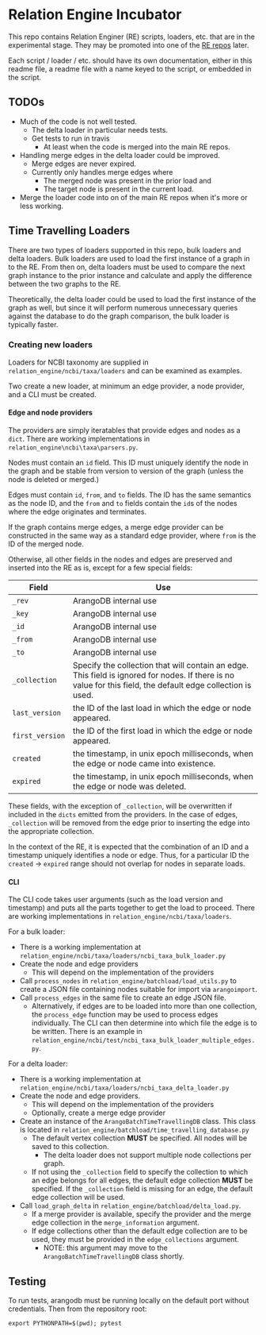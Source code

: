 # Relation Engine Incubator

This repo contains Relation Enginer (RE) scripts, loaders, etc. that are in the experimental stage.
They may be promoted into one of the [RE repos](https://kbase.github.io/) later.

Each script / loader / etc. should have its own documentation, either in this readme file,
a readme file with a name keyed to the script, or embedded in the script.

## TODOs

* Much of the code is not well tested.
  * The delta loader in particular needs tests.
  * Get tests to run in travis
    * At least when the code is merged into the main RE repos.
* Handling merge edges in the delta loader could be improved.
  * Merge edges are never expired.
  * Currently only handles merge edges where
    * The merged node was present in the prior load and
    * The target node is present in the current load.
* Merge the loader code into on of the main RE repos when it's more or less working.

## Time Travelling Loaders

There are two types of loaders supported in this repo, bulk loaders and delta loaders. Bulk loaders
are used to load the first instance of a graph in to the RE. From then on, delta loaders must be
used to compare the next graph instance to the prior instance and calculate and apply the
difference between the two graphs to the RE.

Theoretically, the delta loader could be used to load the first instance of the graph as well,
but since it will perform numerous unnecessary queries against the database to do the graph
comparison, the bulk loader is typically faster.

### Creating new loaders

Loaders for NCBI taxonomy are supplied in `relation_engine/ncbi/taxa/loaders` and can be examined
as examples.

Two create a new loader, at minimum an edge provider, a node provider, and a CLI must be
created.

#### Edge and node providers

The providers are simply iteratables that provide edges and nodes as a `dict`. There are working
implementations in `relation_engine\ncbi\taxa\parsers.py`.

Nodes must contain an `id` field. This ID must uniquely identify the node in the graph and
be stable from version to version of the graph (unless the node is deleted or merged.)

Edges must contain `id`, `from`, and `to` fields. The ID has the same semantics as the node ID,
and the `from` and `to` fields contain the `id`s of the nodes where the edge originates and
terminates.

If the graph contains merge edges, a merge edge provider can be constructed in the same way as a
standard edge provider, where `from` is the ID of the merged node.

Otherwise, all other fields in the nodes and edges are preserved and inserted into the RE as is,
except for a few special fields:

|Field|Use|
|-----|---|
|`_rev`|ArangoDB internal use|
|`_key`|ArangoDB internal use|
|`_id`|ArangoDB internal use|
|`_from`|ArangoDB internal use|
|`_to`|ArangoDB internal use|
|`_collection`|Specify the collection that will contain an edge. This field is ignored for nodes. If there is no value for this field, the default edge collection is used.|
|`last_version`| the ID of the last load in which the edge or node appeared.|
|`first_version`| the ID of the first load in which the edge or node appeared.|
|`created`| the timestamp, in unix epoch milliseconds, when the edge or node came into existence.|
|`expired`| the timestamp, in unix epoch milliseconds, when the edge or node was deleted.|

These fields, with the exception of `_collection`, will be overwritten if included in the `dicts`
emitted from the providers. In the case of edges, `_collection` will be removed from the edge
prior to inserting the edge into the appropriate collection.

In the context of the RE, it is expected that the combination of an ID and a timestamp uniquely
identifies a node or edge. Thus, for a particular ID the `created` -> `expired` range should not
overlap for nodes in separate loads.

#### CLI

The CLI code takes user arguments (such as the load version and timestamp) and puts all the parts
together to get the load to proceed. There are working implementations in `relation_engine/ncbi/taxa/loaders`.

For a bulk loader:
* There is a working implementation at `relation_engine/ncbi/taxa/loaders/ncbi_taxa_bulk_loader.py`
* Create the node and edge providers
  * This will depend on the implementation of the providers
* Call `process_nodes` in `relation_engine/batchload/load_utils.py` to create a JSON file
  containing nodes suitable for import via `arangoimport`.
* Call `process_edges` in the same file to create an edge JSON file.
  * Alternatively, if edges are to be loaded into more than one collection, the `process_edge`
    function may be used to process edges individually. The CLI can then determine into which
    file the edge is to be written. There is an example in `relation_engine/ncbi/test/ncbi_taxa_bulk_loader_multiple_edges.py`.

For a delta loader:
* There is a working implementation at
  `relation_engine/ncbi/taxa/loaders/ncbi_taxa_delta_loader.py`
* Create the node and edge providers.
  * This will depend on the implementation of the providers
  * Optionally, create a merge edge provider
* Create an instance of the `ArangoBatchTimeTravellingDB` class. This class is located in
  `relation_engine/batchload/time_travelling_database.py`
  * The default vertex collection **MUST** be specified. All nodes will be saved to this
    collection.
    * The delta loader does not support multiple node collections per graph.
  * If not using the `_collection` field to specify the collection to which an edge belongs for
    all edges, the default edge collection **MUST** be specified. If the `_collection` field
    is missing for an edge, the default edge collection will be used.
* Call `load_graph_delta` in `relation_engine/batchload/delta_load.py`.
  * If a merge provider is available, specify the provider and the merge edge collection in the
    `merge_information` argument.
  * If edge collections other than the default edge collection are to be used, they must be
    provided in the `edge_collections` argument.
    * NOTE: this argument may move to the `ArangoBatchTimeTravellingDB` class shortly.


## Testing
To run tests, arangodb must be running locally on the default port without credentials.
Then from the repository root:
```
export PYTHONPATH=$(pwd); pytest
```